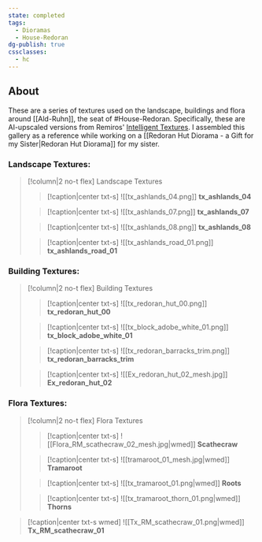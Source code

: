 ```yaml
---
state: completed
tags:
  - Dioramas
  - House-Redoran
dg-publish: true
cssclasses:
  - hc
---
```

## About

These are a series of textures used on the landscape, buildings and flora around [[Ald-Ruhn]], the seat of #House-Redoran. Specifically, these are AI-upscaled versions from Remiros' [Intelligent Textures](https://www.nexusmods.com/morrowind/mods/47469). I assembled this gallery as a reference while working on a [[Redoran Hut Diorama - a Gift for my Sister|Redoran Hut Diorama]] for my sister.

### Landscape Textures:

> [!column|2 no-t flex] Landscape Textures
> > [!caption|center txt-s]
> > ![[tx_ashlands_04.png]]
> > **tx_ashlands_04**
> 
> > [!caption|center txt-s]
> > ![[tx_ashlands_07.png]]
> > **tx_ashlands_07**
> 
> > [!caption|center txt-s]
> > ![[tx_ashlands_08.png]]
> > **tx_ashlands_08**
> 
> > [!caption|center txt-s]
> > ![[tx_ashlands_road_01.png]]
> > **tx_ashlands_road_01**

### Building Textures:

> [!column|2 no-t flex] Building Textures
> > [!caption|center txt-s]
> > ![[tx_redoran_hut_00.png]]
> > **tx_redoran_hut_00**
> 
> > [!caption|center txt-s]
> > ![[tx_block_adobe_white_01.png]]
> > **tx_block_adobe_white_01**
> 
> > [!caption|center txt-s]
> > ![[tx_redoran_barracks_trim.png]]
> > **tx_redoran_barracks_trim**
> 
> > [!caption|center txt-s]
> > ![[Ex_redoran_hut_02_mesh.jpg]]
> > **Ex_redoran_hut_02**

### Flora Textures:

> [!column|2 no-t flex] Flora Textures
> > [!caption|center txt-s]
> > ![[Flora_RM_scathecraw_02_mesh.jpg|wmed]]
> > **Scathecraw**
> 
> > [!caption|center txt-s]
> > ![[tramaroot_01_mesh.jpg|wmed]]
> > **Tramaroot**
> 
> > [!caption|center txt-s]
> > ![[tx_tramaroot_01.png|wmed]]
> > **Roots**
> 
> > [!caption|center txt-s]
> > ![[tx_tramaroot_thorn_01.png|wmed]]
> > **Thorns**

> [!caption|center txt-s wmed]
> ![[Tx_RM_scathecraw_01.png|wmed]]
> **Tx_RM_scathecraw_01**